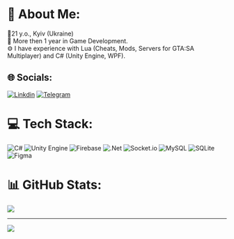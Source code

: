 # 💫 About Me:
📌21 y.o., Kyiv (Ukraine)
<br>🤝 More then 1 year in Game Development.
<br>⚙️ I have experience with Lua (Cheats, Mods, Servers for GTA:SA Multiplayer) and C# (Unity Engine, WPF).

## 🌐 Socials:
[![Linkdin](https://img.shields.io/badge/Linkedin-1769ff?logo=linkedin&logoColor=white)](https://www.linkedin.com/in/alex-reef/)
[![Telegram](https://img.shields.io/badge/Telegram-%230077B5.svg?logo=telegram&logoColor=white)](https://t.me/Alex_Reef)

# 💻 Tech Stack:
![C#](https://img.shields.io/badge/c%23-%23239120.svg?style=for-the-badge&logo=c-sharp&logoColor=white) 
![Unity Engine](https://img.shields.io/badge/unity-engine.svg?style=for-the-badge&logo=unity&logoColor=white)
![Firebase](https://img.shields.io/badge/firebase-%23039BE5.svg?style=for-the-badge&logo=firebase) 
![.Net](https://img.shields.io/badge/.NET-5C2D91?style=for-the-badge&logo=.net&logoColor=white) 
![Socket.io](https://img.shields.io/badge/Socket.io-black?style=for-the-badge&logo=socket.io&badgeColor=010101) 
![MySQL](https://img.shields.io/badge/mysql-%2300f.svg?style=for-the-badge&logo=mysql&logoColor=white) 
![SQLite](https://img.shields.io/badge/sqlite-%2307405e.svg?style=for-the-badge&logo=sqlite&logoColor=white) 
![Figma](https://img.shields.io/badge/figma-%23F24E1E.svg?style=for-the-badge&logo=figma&logoColor=white)

# 📊 GitHub Stats:
![](https://github-readme-stats.vercel.app/api/top-langs/?username=Alex-Reef&theme=dark&hide_border=false&include_all_commits=false&count_private=false&layout=compact)

---
[![](https://visitcount.itsvg.in/api?id=Alex-Reef&icon=5&color=6)](https://visitcount.itsvg.in)

